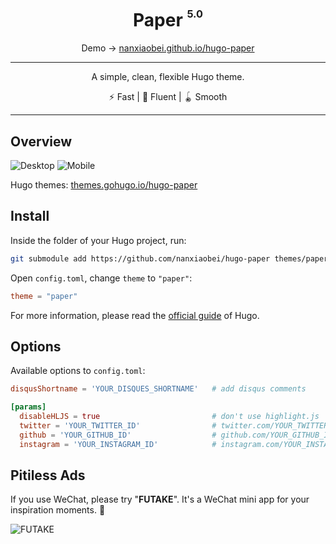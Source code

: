 <div align="center">
<h1>Paper <sup><sup><sub>5.0</sub></sup></sup></h1>

Demo → [nanxiaobei.github.io/hugo-paper](https://nanxiaobei.github.io/hugo-paper)

<hr />

A simple, clean, flexible Hugo theme.

⚡️ Fast | 🦋 Fluent | 🪀 Smooth

</div>

---

## Overview

![Desktop](https://raw.githubusercontent.com/nanxiaobei/hugo-paper/master/images/screenshot.png)
![Mobile](https://raw.githubusercontent.com/nanxiaobei/hugo-paper/master/images/screenshot_mobile.png)

Hugo themes: [themes.gohugo.io/hugo-paper](https://themes.gohugo.io/hugo-paper/)

## Install

Inside the folder of your Hugo project, run:

```bash
git submodule add https://github.com/nanxiaobei/hugo-paper themes/paper
```

Open `config.toml`, change `theme` to `"paper"`:

```toml
theme = "paper"
```

For more information, please read the [official guide](https://gohugo.io/getting-started/quick-start/#step-3-add-a-theme) of Hugo.

## Options

Available options to `config.toml`:

```toml
disqusShortname = 'YOUR_DISQUES_SHORTNAME'   # add disqus comments

[params]
  disableHLJS = true                         # don't use highlight.js
  twitter = 'YOUR_TWITTER_ID'                # twitter.com/YOUR_TWITTER_ID
  github = 'YOUR_GITHUB_ID'                  # github.com/YOUR_GITHUB_ID
  instagram = 'YOUR_INSTAGRAM_ID'            # instagram.com/YOUR_INSTAGRAM_ID
```

## Pitiless Ads

If you use WeChat, please try "**FUTAKE**". It's a WeChat mini app for your inspiration moments. 🌈

![FUTAKE](https://s3.jpg.cm/2021/04/22/TDQuS.png)
